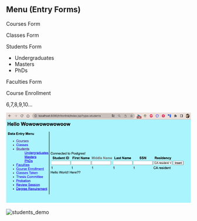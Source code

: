 ## Menu (Entry Forms)
Courses Form

Classes Form

Students Form
- Undergraduates
- Masters
- PhDs

Faculties Form

Course Enrollment

6,7,8,9,10...

![image](tritonlink1.0.png)

![students_demo](https://user-images.githubusercontent.com/68050193/236776934-19d41315-46b8-409e-8ac5-5f50ec518cc1.gif)
